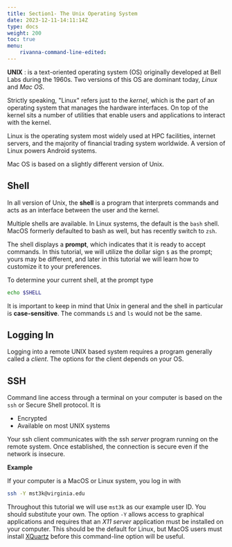 ```yaml
---
title: Section1- The Unix Operating System
date: 2023-12-11-14:11:14Z
type: docs 
weight: 200
toc: true
menu: 
    rivanna-command-line-edited:
---
```


__UNIX__ : is a text-oriented operating system (OS) originally developed at Bell Labs during the 1960s. Two versions of this OS are dominant today, _Linux_ and _Mac OS_. 

Strictly speaking, "Linux" refers just to the _kernel_, which is the part of an operating system that manages the hardware interfaces.  On top of the kernel sits a number of utilities that enable users and applications to interact with the kernel. 

Linux is the operating system most widely used at HPC facilities, internet servers, and the majority of financial trading system worldwide. A version of Linux powers Android systems.  

Mac OS is based on a slightly different version of Unix.

## Shell

In all version of Unix, the __shell__ is a program that interprets commands and acts as an interface between the user and the kernel.

Multiple shells are available. In Linux systems, the default is the `bash` shell.  MacOS formerly defaulted to bash as well, but has recently switch to `zsh`.

The shell displays a __prompt__, which indicates that it is ready to accept commands.  In this tutorial, we will utilize the dollar sign `$` as the prompt; yours may be different, and later in this tutorial we will learn how to customize it to your preferences.

To determine your current shell, at the prompt type
```bash
echo $SHELL
```
It is important to keep in mind that Unix in general and the shell in particular is  __case-sensitive__.  The commands `LS` and `ls` would not be the same.

## Logging In

Logging into a remote UNIX based system requires a program generally called a _client_. The options for the client depends on your OS.

## SSH

Command line access through a terminal on your computer is based on the `ssh` or Secure Shell protocol.  It is
  * Encrypted
  * Available on most UNIX systems

Your ssh client communicates with the ssh _server_ program running on the remote system.  Once established, the connection is secure even if the network is insecure.   

**Example**

If your computer is a MacOS or Linux system, you log in with
```bash
ssh -Y mst3k@virginia.edu
```
Throughout this tutorial we will use `mst3k` as our example user ID. You should substitute your own.  The option `-Y` allows access to graphical applications and requires that an _X11 server_ application must be installed on your computer.  This should be the default for Linux, but MacOS users must install [XQuartz](https://xquartz.org) before this command-line option will be useful.
